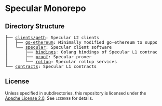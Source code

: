 # Specular Monorepo

## Directory Structure

<pre>
├── <a href="./clients/geth">clients/geth</a>: Specular L2 clients
│   ├── <a href="./clients/geth/go-ethereum">go-ethereum</a>: Minimally modified go-ethereum to support Specular prover
│   └── <a href="./clients/geth/specular">specular</a>: Specular client software
│       ├── <a href="./clients/geth/specular/bindings">bindings</a>: Golang bindings of Specular L1 contracts
│       ├── <a href="./clients/geth/specular/prover">proof</a>: Specular prover
│       └── <a href="./clients/geth/specular/rollup">rollup</a>: Specular rollup services
└── <a href="./contracts">contracts</a>: Specular L1 contracts
</pre>

## License

Unless specified in subdirectories, this repository is licensed under the [Apache License 2.0](https://www.apache.org/licenses/LICENSE-2.0). See `LICENSE` for details.
